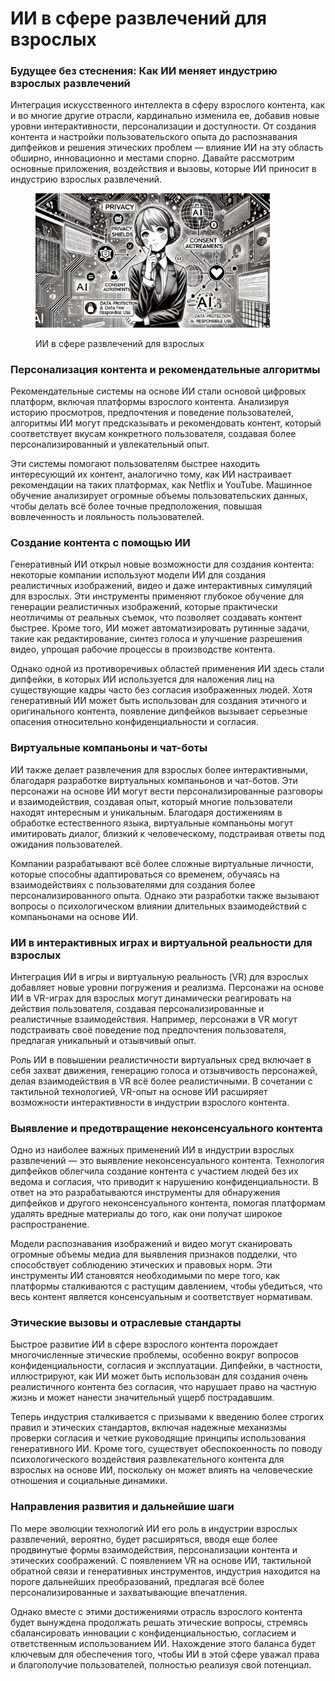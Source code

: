 # ИИ в сфере развлечений для взрослых

### Будущее без стеснения: Как ИИ меняет индустрию взрослых развлечений

Интеграция искусственного интеллекта в сферу взрослого контента, как и во многие другие отрасли, кардинально изменила ее, добавив новые уровни интерактивности, персонализации и доступности. От создания контента и настройки пользовательского опыта до распознавания дипфейков и решения этических проблем — влияние ИИ на эту область обширно, инновационно и местами спорно. Давайте рассмотрим основные приложения, воздействия и вызовы, которые ИИ приносит в индустрию взрослых развлечений.

<div align="left"><figure><img src="../../.gitbook/assets/ai-in-adult-entertainment-min.png" alt="" width="375"><figcaption><p>ИИ в сфере развлечений для взрослых</p></figcaption></figure></div>

### Персонализация контента и рекомендательные алгоритмы

Рекомендательные системы на основе ИИ стали основой цифровых платформ, включая платформы взрослого контента. Анализируя историю просмотров, предпочтения и поведение пользователей, алгоритмы ИИ могут предсказывать и рекомендовать контент, который соответствует вкусам конкретного пользователя, создавая более персонализированный и увлекательный опыт.

Эти системы помогают пользователям быстрее находить интересующий их контент, аналогично тому, как ИИ настраивает рекомендации на таких платформах, как Netflix и YouTube. Машинное обучение анализирует огромные объемы пользовательских данных, чтобы делать всё более точные предположения, повышая вовлеченность и лояльность пользователей.

### Создание контента с помощью ИИ

Генеративный ИИ открыл новые возможности для создания контента: некоторые компании используют модели ИИ для создания реалистичных изображений, видео и даже интерактивных симуляций для взрослых. Эти инструменты применяют глубокое обучение для генерации реалистичных изображений, которые практически неотличимы от реальных съемок, что позволяет создавать контент быстрее. Кроме того, ИИ может автоматизировать рутинные задачи, такие как редактирование, синтез голоса и улучшение разрешения видео, упрощая рабочие процессы в производстве контента.

Однако одной из противоречивых областей применения ИИ здесь стали дипфейки, в которых ИИ используется для наложения лиц на существующие кадры часто без согласия изображенных людей. Хотя генеративный ИИ может быть использован для создания этичного и оригинального контента, появление дипфейков вызывает серьезные опасения относительно конфиденциальности и согласия.

### Виртуальные компаньоны и чат-боты

ИИ также делает развлечения для взрослых более интерактивными, благодаря разработке виртуальных компаньонов и чат-ботов. Эти персонажи на основе ИИ могут вести персонализированные разговоры и взаимодействия, создавая опыт, который многие пользователи находят интересным и уникальным. Благодаря достижениям в обработке естественного языка, виртуальные компаньоны могут имитировать диалог, близкий к человеческому, подстраивая ответы под ожидания пользователей.

Компании разрабатывают всё более сложные виртуальные личности, которые способны адаптироваться со временем, обучаясь на взаимодействиях с пользователями для создания более персонализированного опыта. Однако эти разработки также вызывают вопросы о психологическом влиянии длительных взаимодействий с компаньонами на основе ИИ.

### ИИ в интерактивных играх и виртуальной реальности для взрослых

Интеграция ИИ в игры и виртуальную реальность (VR) для взрослых добавляет новые уровни погружения и реализма. Персонажи на основе ИИ в VR-играх для взрослых могут динамически реагировать на действия пользователя, создавая персонализированные и реалистичные взаимодействия. Например, персонажи в VR могут подстраивать своё поведение под предпочтения пользователя, предлагая уникальный и отзывчивый опыт.

Роль ИИ в повышении реалистичности виртуальных сред включает в себя захват движения, генерацию голоса и отзывчивость персонажей, делая взаимодействия в VR всё более реалистичными. В сочетании с тактильной технологией, VR-опыт на основе ИИ расширяет возможности интерактивности в индустрии взрослого контента.

### Выявление и предотвращение неконсенсуального контента

Одно из наиболее важных применений ИИ в индустрии взрослых развлечений — это выявление неконсенсуального контента. Технология дипфейков облегчила создание контента с участием людей без их ведома и согласия, что приводит к нарушению конфиденциальности. В ответ на это разрабатываются инструменты для обнаружения дипфейков и другого неконсенсуального контента, помогая платформам удалять вредные материалы до того, как они получат широкое распространение.

Модели распознавания изображений и видео могут сканировать огромные объемы медиа для выявления признаков подделки, что способствует соблюдению этических и правовых норм. Эти инструменты ИИ становятся необходимыми по мере того, как платформы сталкиваются с растущим давлением, чтобы убедиться, что весь контент является консенсуальным и соответствует нормативам.

### Этические вызовы и отраслевые стандарты

Быстрое развитие ИИ в сфере взрослого контента порождает многочисленные этические проблемы, особенно вокруг вопросов конфиденциальности, согласия и эксплуатации. Дипфейки, в частности, иллюстрируют, как ИИ может быть использован для создания очень реалистичного контента без согласия, что нарушает право на частную жизнь и может нанести значительный ущерб пострадавшим.

Теперь индустрия сталкивается с призывами к введению более строгих правил и этических стандартов, включая надежные механизмы проверки согласия и четкие руководящие принципы использования генеративного ИИ. Кроме того, существует обеспокоенность по поводу психологического воздействия развлекательного контента для взрослых на основе ИИ, поскольку он может влиять на человеческие отношения и социальные динамики.

### Направления развития и дальнейшие шаги

По мере эволюции технологий ИИ его роль в индустрии взрослых развлечений, вероятно, будет расширяться, вводя еще более продвинутые формы взаимодействия, персонализации контента и этических соображений. С появлением VR на основе ИИ, тактильной обратной связи и генеративных инструментов, индустрия находится на пороге дальнейших преобразований, предлагая всё более персонализированные и захватывающие впечатления.

Однако вместе с этими достижениями отрасль взрослого контента будет вынуждена продолжать решать этические вопросы, стремясь сбалансировать инновации с конфиденциальностью, согласием и ответственным использованием ИИ. Нахождение этого баланса будет ключевым для обеспечения того, чтобы ИИ в этой сфере уважал права и благополучие пользователей, полностью реализуя свой потенциал.

